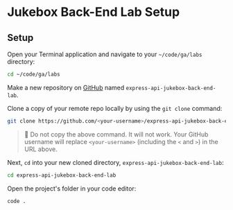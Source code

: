 <h1>
  <span class="headline">Jukebox Back-End Lab</span>
  <span class="subhead">Setup</span>
</h1>

## Setup

Open your Terminal application and navigate to your `~/code/ga/labs` directory:

```bash
cd ~/code/ga/labs
```

Make a new repository on [GitHub](https://github.com/) named `express-api-jukebox-back-end-lab`.

Clone a copy of your remote repo locally by using the `git clone` command:

```bash
git clone https://github.com/<your-username>/express-api-jukebox-back-end-lab.git
```

> 🚨 Do not copy the above command. It will not work. Your GitHub username will replace `<your-username>` (including the `<` and `>`) in the URL above.

Next, `cd` into your new cloned directory, `express-api-jukebox-back-end-lab`:

```bash
cd express-api-jukebox-back-end-lab
```

Open the project's folder in your code editor:

```bash
code .
```
